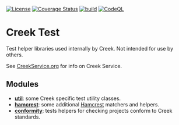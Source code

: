 [![License](https://img.shields.io/badge/License-Apache%202.0-blue.svg)](https://opensource.org/licenses/Apache-2.0)
[![Coverage Status](https://coveralls.io/repos/github/creek-service/creek-test/badge.svg?branch=main)](https://coveralls.io/github/creek-service/creek-test?branch=main)
[![build](https://github.com/creek-service/creek-test/actions/workflows/build.yml/badge.svg)](https://github.com/creek-service/creek-test/actions/workflows/build.yml)
[![CodeQL](https://github.com/creek-service/creek-test/actions/workflows/codeql.yml/badge.svg)](https://github.com/creek-service/creek-test/actions/workflows/codeql.yml)
# Creek Test

Test helper libraries used internally by Creek.
Not intended for use by others.

See [CreekService.org](https://www.creekservice.org) for info on Creek Service.

## Modules

* **[util](util)**: some Creek specific test utility classes.
* **[hamcrest](hamcrest)**: some additional [Hamcrest][1] matchers and helpers.
* **[conformity](conformity)**: tests helpers for checking projects conform to Creek standards.

[1]: http://hamcrest.org/JavaHamcrest/index

